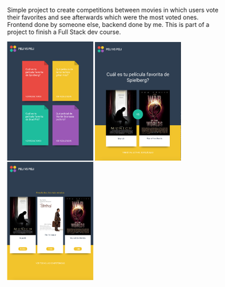 Simple project to create competitions between movies in which users vote their favorites and see afterwards which were the most voted ones. Frontend done by someone else, backend done by me. This is part of a project to finish a Full Stack dev course.

<img src='cliente/img/scr_competitions.png' width='200' >
<img src='cliente/img/scr_vote.png' width='200' >
<img src='cliente/img/scr_results.png' width='200' >
